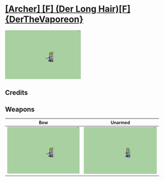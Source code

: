# [\[Archer\] \[F\] \(Der Long Hair\)\[F\]{DerTheVaporeon}](./)

<img src="./5.%20Bow/Bow_000.png" alt="[Archer] [F] (Der Long Hair)[F]{DerTheVaporeon} standing" />

## Credits



## Weapons


|Bow |Unarmed |
|  :---: | :---: |
| <img alt="Bow animation" src="./5.%20Bow/Bow.gif" /> | <img alt="Unarmed animation" src="./8.%20Unarmed/Unarmed.gif" /> |
